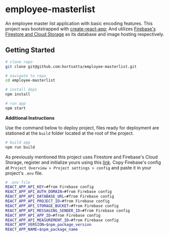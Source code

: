 employee-masterlist
======================
An employee master list application with basic encoding features.
This project was bootstrapped with [create-react-app](https://github.com/facebook/create-react-app#readme); And utilizes [Firebase's Firestore and Cloud Storage](https://firebase.google.com/) as its database and image hosting respectively.

## Getting Started
```bash
# clone repo
git clone git@github.com:hortsatta/employee-masterlist.git

# navigate to repo
cd employee-masterlist

# install deps
npm install

# run app
npm start
```

**Additional Instructions**

Use the command below to deploy project, files ready for deployment are stationed at the `build` folder located at the root of the project.
```bash
# build app
npm run build
```
As previously mentioned this project uses Firestore and Firebase's Cloud Storage, register and initialize yours using this [link](https://firebase.google.com/). Copy Firebase's config at `Project Overview > Project settings > config` and paste it in your project's `.env` file.
```bash
# .env file
REACT_APP_API_KEY=#from Firebase config
REACT_APP_API_AUTH_DOMAIN=#from Firebase config
REACT_APP_API_DATABASE_URL=#from Firebase config
REACT_APP_API_PROJECT_ID=#from Firebase config
REACT_APP_API_STORAGE_BUCKET=#from Firebase config
REACT_APP_API_MESSAGING_SENDER_ID=#from Firebase config
REACT_APP_API_APP_ID=#from Firebase config
REACT_APP_API_MEASUREMENT_ID=#from Firebase config
REACT_APP_VERSION=$npm_package_version
REACT_APP_NAME=$npm_package_name
```
